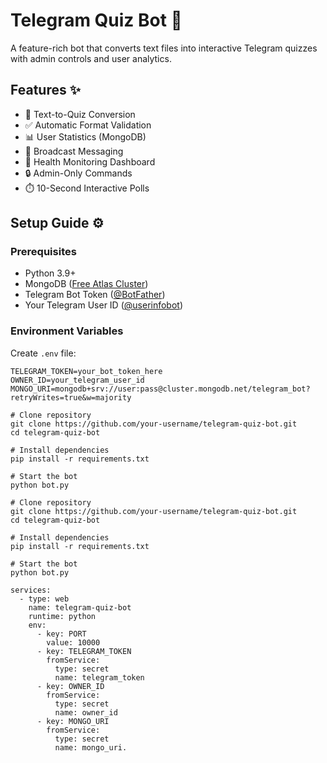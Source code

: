 # Telegram Quiz Bot 🤖

A feature-rich bot that converts text files into interactive Telegram quizzes with admin controls and user analytics.

## Features ✨
- 📝 Text-to-Quiz Conversion
- ✅ Automatic Format Validation
- 📊 User Statistics (MongoDB)
- 📢 Broadcast Messaging
- 🏥 Health Monitoring Dashboard
- 🔒 Admin-Only Commands
- ⏱️ 10-Second Interactive Polls

## Setup Guide ⚙️

### Prerequisites
- Python 3.9+
- MongoDB ([Free Atlas Cluster](https://www.mongodb.com/atlas/database))
- Telegram Bot Token ([@BotFather](https://t.me/BotFather))
- Your Telegram User ID ([@userinfobot](https://t.me/userinfobot))

### Environment Variables
Create `.env` file:
```env
TELEGRAM_TOKEN=your_bot_token_here
OWNER_ID=your_telegram_user_id
MONGO_URI=mongodb+srv://user:pass@cluster.mongodb.net/telegram_bot?retryWrites=true&w=majority

# Clone repository
git clone https://github.com/your-username/telegram-quiz-bot.git
cd telegram-quiz-bot

# Install dependencies
pip install -r requirements.txt

# Start the bot
python bot.py

# Clone repository
git clone https://github.com/your-username/telegram-quiz-bot.git
cd telegram-quiz-bot

# Install dependencies
pip install -r requirements.txt

# Start the bot
python bot.py

services:
  - type: web
    name: telegram-quiz-bot
    runtime: python
    env:
      - key: PORT
        value: 10000
      - key: TELEGRAM_TOKEN
        fromService:
          type: secret
          name: telegram_token
      - key: OWNER_ID
        fromService:
          type: secret
          name: owner_id
      - key: MONGO_URI
        fromService:
          type: secret
          name: mongo_uri.
